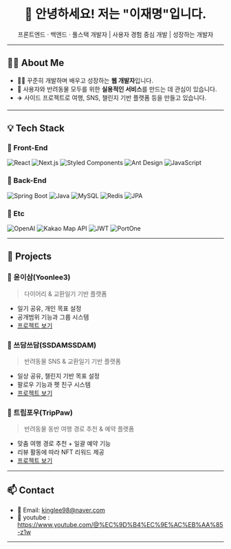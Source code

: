 
<h1 align="center">👋 안녕하세요! 저는 "이재명"입니다.</h1>
<p align="center">프론트엔드 · 백엔드 · 풀스택 개발자 | 사용자 경험 중심 개발 | 성장하는 개발자</p>

---

## 🧑‍💻 About Me
- 👨‍💻 꾸준히 개발하며 배우고 성장하는 **웹 개발자**입니다.
- 🐾 사용자와 반려동물 모두를 위한 **실용적인 서비스**를 만드는 데 관심이 있습니다.
- ✈️ 사이드 프로젝트로 여행, SNS, 챌린지 기반 플랫폼 등을 만들고 있습니다.

---

## 💡 Tech Stack

### 🔹 Front-End
![React](https://img.shields.io/badge/React-18.2.0-blue)
![Next.js](https://img.shields.io/badge/Next.js-15.3.5-black)
![Styled Components](https://img.shields.io/badge/styled--components-5.3.11-pink)
![Ant Design](https://img.shields.io/badge/Antd-4.23.16-blue)
![JavaScript](https://img.shields.io/badge/JavaScript-ES6+-yellow)

### 🔹 Back-End
![Spring Boot](https://img.shields.io/badge/Spring_Boot-2.7.14-brightgreen)
![Java](https://img.shields.io/badge/Java-11-orange)
![MySQL](https://img.shields.io/badge/MySQL-8.0-blue)
![Redis](https://img.shields.io/badge/Redis-2.7.14-red)
![JPA](https://img.shields.io/badge/JPA-2.7.14-lightgrey)

### 🔹 Etc
![OpenAI](https://img.shields.io/badge/OpenAI-2.3.0-black)
![Kakao Map API](https://img.shields.io/badge/Kakao_Map-API-yellow)
![JWT](https://img.shields.io/badge/JWT-0.1.15-orange)
![PortOne](https://img.shields.io/badge/PortOne-API-red)

---

## 📁 Projects

### 📓 윤이삼(Yoonlee3)
> 다이어리 & 교환일기 기반 플랫폼

- 일기 공유, 개인 목표 설정
- 공개범위 기능과 그룹 시스템
- [프로젝트 보기](https://github.com/Lee-jaemyeong/TeamProject-yoonlee3)

### 📓 쓰담쓰담(SSDAMSSDAM)
> 반려동물 SNS & 교환일기 기반 플랫폼

- 일상 공유, 챌린지 기반 목표 설정
- 팔로우 기능과 펫 친구 시스템
- [프로젝트 보기](https://github.com/Lee-jaemyeong/TeamProject-SSDAM)

### 🐶 트립포우(TripPaw)
> 반려동물 동반 여행 경로 추천 & 예약 플랫폼

- 맞춤 여행 경로 추천 + 일괄 예약 기능
- 리뷰 활동에 따라 NFT 리워드 제공
- [프로젝트 보기](https://github.com/Lee-jaemyeong/TeamProject-TripPaw)

---

## 📫 Contact
- 📧 Email: kinglee98@naver.com  
- 🎥 youtube : https://www.youtube.com/@%EC%9D%B4%EC%9E%AC%EB%AA%85-z1w

---

